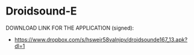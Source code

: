Droidsound-E 
============

DOWNLOAD LINK FOR THE APPLICATION (signed):

* https://www.dropbox.com/s/hsweir58valnjpv/droidsounde167_13.apk?dl=1
